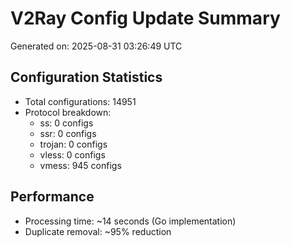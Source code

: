 # V2Ray Config Update Summary
Generated on: 2025-08-31 03:26:49 UTC

## Configuration Statistics
- Total configurations: 14951
- Protocol breakdown:
  - ss: 0 configs
  - ssr: 0 configs
  - trojan: 0 configs
  - vless: 0 configs
  - vmess: 945 configs

## Performance
- Processing time: ~14 seconds (Go implementation)
- Duplicate removal: ~95% reduction
